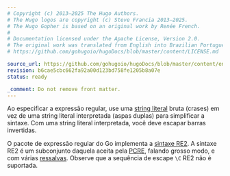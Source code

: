 ```yaml
---
# Copyright (c) 2013–2025 The Hugo Authors.
# The Hugo logos are copyright (c) Steve Francia 2013–2025.
# The Hugo Gopher is based on an original work by Renée French.
#
# Documentation licensed under the Apache License, Version 2.0.
# The original work was translated from English into Brazilian Portuguese.
# https://github.com/gohugoio/hugoDocs/blob/master/content/LICENSE.md

source_url: https://github.com/gohugoio/hugoDocs/blob/master/content/en/_common/functions/regular-expressions.md
revision: b6cae5cbc662fa92a00d123bd758fe1205b8a07e
status: ready

_comment: Do not remove front matter.
---
```


Ao especificar a expressão regular, use uma [string literal] bruta (crases) em
vez de uma string literal interpretada (aspas duplas) para simplificar a
sintaxe.
Com uma string literal interpretada, você deve escapar barras invertidas.

O pacote de expressão regular do Go implementa a [sintaxe RE2].
A sintaxe RE2 é um subconjunto daquela aceita pela [PCRE], falando grosso modo,
e com várias [ressalvas].
Observe que a sequência de escape `\C` RE2 não é suportada.

[PCRE]: https://www.pcre.org/

[ressalvas]: https://swtch.com/~rsc/regexp/regexp3.html#caveats

[sintaxe RE2]: https://github.com/google/re2/wiki/Syntax/

[string literal]: https://go.dev/ref/spec#String_literals
